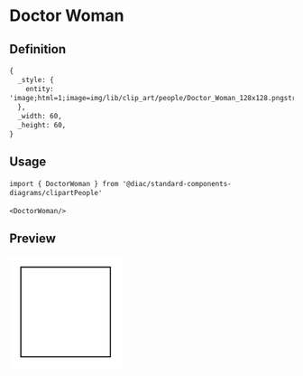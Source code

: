 # Doctor Woman

## Definition

```
{
  _style: { 
    entity: 'image;html=1;image=img/lib/clip_art/people/Doctor_Woman_128x128.pngstrokeColor=none;',
  },
  _width: 60,
  _height: 60,
}
```

## Usage

```
import { DoctorWoman } from '@diac/standard-components-diagrams/clipartPeople'

<DoctorWoman/>
```

## Preview

<img src="./doctor-woman.png" width="200"/>
